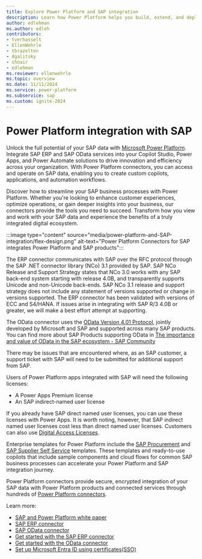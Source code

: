 ```yaml
---
title: Explore Power Platform and SAP integration
description: Learn how Power Platform helps you build, extend, and deploy solutions that interact with SAP to improve daily workflows.
author: edlehman
ms.author: edleh
contributors: 
- tverhasselt
- EllenWehrle
- tbrazelton
- dgalitsky
- shnair
- edlehman
ms.reviewer: ellenwehrle
ms.topic: overview
ms.date: 11/11/2024
ms.service: power-platform
ms.subservice: sap
ms.custom: ignite-2024
---
```


# Power Platform integration with SAP

Unlock the full potential of your SAP data with [Microsoft Power Platform](/power-platform/). Integrate SAP ERP and SAP OData services into your Copilot Studio, Power Apps, and Power Automate solutions to drive innovation and efficiency across your organization. With Power Platform connectors, you can access and operate on SAP data, enabling you to create custom copilots, applications, and automation workflows.

Discover how to streamline your SAP business processes with Power Platform. Whether you're looking to enhance customer experiences, optimize operations, or gain deeper insights into your business, our connectors provide the tools you need to succeed. Transform how you view and work with your SAP data and experience the benefits of a truly integrated digital ecosystem.

:::image type="content" source="media/power-platform-and-SAP-integration/flex-design.png" alt-text="Power Platform Connectors for SAP integrates Power Platform and SAP products":::

The ERP connector communicates with SAP over the RFC protocol through the SAP .NET connector library (NCo) 3.1 provided by SAP. SAP NCo Release and Support Strategy states that NCo 3.0 works with any SAP back-end system starting with release 4.0B, and transparently supports Unicode and non-Unicode back-ends. SAP NCo 3.1 release and support strategy does not include any statement of versions supported or change in versions supported. The ERP connector has been validated with versions of ECC and S4/HANA. If issues arise in integrating with SAP R/3 4.0B or greater, we will make a best effort attempt at supporting.

The OData connector uses the [OData Version 4.01 Protocol](https://docs.oasis-open.org/odata/odata/v4.01/odata-v4.01-part1-protocol.html), jointly developed by Microsoft and SAP and supported across many SAP products. You can find more about SAP Products supporting OData in [The importance and value of OData in the SAP ecosystem - SAP Community](https://community.sap.com/t5/technology-blogs-by-sap/the-importance-and-value-of-odata-in-the-sap-ecosystem/ba-p/13492946)

There may be issues that are encountered where, as an SAP customer, a support ticket with SAP will need to be submitted for additional support from SAP.

Users of Power Platform apps integrated with SAP will need the following licenses:

- A Power Apps Premium license
- An SAP indirect-named user license

If you already have SAP direct named user licenses, you can use these licenses with Power Apps. It is worth noting, however, that SAP indirect named user licenses cost less than direct named user licenses. Customers can also use [Digital Access Licenses](https://help.sap.com/docs/SAP_S4HANA_ON-PREMISE/999033817c60412f88303c6d6a80c348/4786b16cae0047279eac879b7701d044.html?version=2021.001&locale=en-US).

Enterprise templates for Power Platform include the [SAP Procurement](../../enterprise-templates/finance/sap-procurement/overview.md) and [SAP Supplier Self Service](../../enterprise-templates/finance/sap-supplier-self-service/overview.md) templates. These templates and ready-to-use copilots that include sample components and cloud flows for common SAP business processes can accelerate your Power Platform and SAP integration journey.

Power Platform connectors provide secure, encrypted integration of your SAP data with Power Platform products and connected services through hundreds of [Power Platform connectors](/connectors/).

Learn more:

- [SAP and Power Platform white paper](https://go.microsoft.com/fwlink/?linkid=2294900)
- [SAP ERP connector](/connectors/saperp)
- [SAP OData connector](/connectors/sapodata)
- [Get started with the SAP ERP connector](../connect/sap-erp-connector.md)
- [Get started with the OData connector](../connect/sap-odata-connector.md)
- [Set up Microsoft Entra ID using certificates(SSO)](../connect/entra-id-certs.md)

